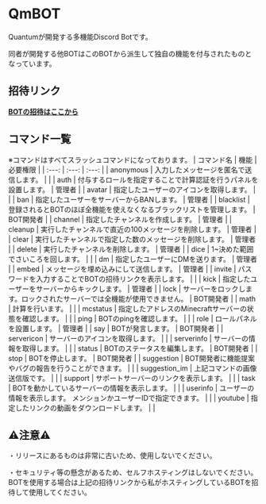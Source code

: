 # QmBOT
Quantumが開発する多機能Discord Botです。

同者が開発する他BOTはこのBOTから派生して独自の機能を付与されたものとなっています。

## 招待リンク
**[BOTの招待はここから](https://discord.com/oauth2/authorize?client_id=1057679845087252521&permissions=8&integration_type=0&scope=bot+applications.commands)**

## コマンド一覧
※コマンドはすべてスラッシュコマンドになっております。
| コマンド名 | 機能 | 必要権限 |
| :---: | :---: | :---: |
| anonymous | 入力したメッセージを匿名で送信します。 | |
| auth | 付与するロールを指定することで計算認証を行うパネルを設置します。 | 管理者 |
| avatar | 指定したユーザーのアイコンを取得します。 | |
| ban | 指定したユーザーをサーバーからBANします。 | 管理者 |
| blacklist | 登録されるとBOTのほぼ全機能を使えなくなるブラックリストを管理します。 | BOT開発者 |
| channel | 指定したチャンネルを作成します。 | 管理者 |
| cleanup | 実行したチャンネルで直近の100メッセージを削除します。 | 管理者 |
| clear | 実行したチャンネルで指定した数のメッセージを削除します。 | 管理者 |
| delete | 実行したチャンネルを削除します。 | 管理者 |
| dice | 1~決めた範囲でさいころを回します。 | |
| dm | 指定したユーザーにDMを送ります。 | 管理者 |
| embed | メッセージを埋め込みにして送信します。 | 管理者 |
| invite | パスワードを入力することでBOTの招待リンクを表示します。 | |
| kick | 指定したユーザーをサーバーからキックします。 | 管理者 |
| lock | サーバーをロックします。ロックされたサーバーでは全機能が使用できません。 | BOT開発者 |
| math | 計算を行います。 | |
| mcstatus | 指定したアドレスのMinecraftサーバーの状態を確認します。 | |
| ping | BOTのpingを確認します。 | |
| role | ロールパネルを設置します。 | 管理者 |
| say | BOTが発言します。 | BOT開発者 |
| servericon | サーバーのアイコンを取得します。 | |
| serverinfo | サーバーの情報を取得します。 | |
| status | BOTのステータスを編集します。 | BOT開発者 |
| stop | BOTを停止します。 | BOT開発者 |
| suggestion | BOT開発者に機能提案やバグの報告を行うことができます。 | |
| suggestion_im | 上記コマンドの画像送信版です。 | |
| support | サポートサーバーのリンクを表示します。 | |
| task | BOTを動かしているサーバーの情報を表示します。 | |
| userinfo | ユーザーの情報を表示します。 メンションかユーザーIDで指定できます。 | |
| youtube | 指定したリンクの動画をダウンロードします。 | |

## ⚠️注意⚠️
・リリースにあるものは非常に古いため、使用しないでください。

・セキュリティ等の懸念があるため、セルフホスティングはしないでください。BOTを使用する場合は上記の招待リンクから私がホスティングしているBOTを招待して使用してください。

